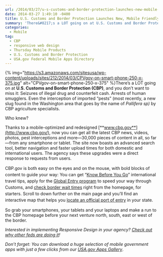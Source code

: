 ```yaml
---
url: /2014/03/27/u-s-customs-and-border-protection-launches-new-mobile-friendly-website/
date: 2014-03-27 1:49:10 -0400
title: U.S. Customs and Border Protection Launches New, Mobile Friendly Website
summary: 'There&#8217;s a LOT going on at U.S. Customs and Border Protection (CBP), and you don&#8217;t want to miss it: Seizures of illegal drug and counterfeit cash. Arrests of human smugglers. Even the interception of imported &#8220;pests&#8221;  (most recently, a new slug found in the Washington area that goes by the name of'
categories:
  - Mobile
tag:
  - CBP
  - responsive web design
  - Thursday Mobile Products
  - U.S. Customs and Border Protection
  - USA.gov Federal Mobile Apps Directory
---
```


{% img="https://s3.amazonaws.com/sitesusa/wp-content/uploads/sites/212/2014/03/CPVgov-on-smart-phone-250-x-375.jpg" alt="CPVgov-on-smart-phone-250-x-375" %}There&#8217;s a LOT going on at **U.S. Customs and Border Protection (CBP)**, and you don&#8217;t want to miss it: Seizures of illegal drug and counterfeit cash. Arrests of human smugglers. Even the interception of imported &#8220;pests&#8221; (most recently, a new slug found in the Washington area that goes by the name of _Pallifera sp)_ by CBP agriculture specialists.

Who knew?

Thanks to a mobile-optimized and redesigned [**www.cbp.gov**](http://www.cbp.gov/), now you can get all the latest CBP news, videos, photos, pest interceptions and more—30,000 pieces of content in all, so far—from any smartphone or tablet. The site now boasts an advanced search tool, better navigation and faster upload times for both domestic and international users. The agency says these upgrades were a direct response to requests from users.

<span style="line-height: 1.5em;">CBP.gov is both easy on the eyes and on the mouse, with bold blocks of content to guide your way: You can get &#8220;</span><a style="line-height: 1.5em;" href="http://www.cbp.gov/travel/international-visitors/know-before-you-go">Know Before You Go</a><span style="line-height: 1.5em;">&#8221; international travel tips, apply for the </span><a style="line-height: 1.5em;" href="http://www.cbp.gov/travel/trusted-traveler-programs/global-entry">Global Entry program</a> <span style="line-height: 1.5em;">to speed your way through Customs, and </span><a style="line-height: 1.5em;" href="http://www.cbp.gov/travel/advisories-wait-times">check border wait times</a> <span style="line-height: 1.5em;">right from the homepage, for starters. Scroll to down further on the main page and you&#8217;ll find an interactive map that helps you </span><a style="line-height: 1.5em;" href="http://www.cbp.gov/contact/ports">locate an official port of entry</a> <span style="line-height: 1.5em;">in your state.</span>

So grab your smartphones, your tablets and your laptops and make a run to the CBP homepage before your next venture north, south, east or west of the border.

_Interested in implementing Responsive Design in your agency? [Check out why other feds are doing it](https://www.WHATEVER/2014/03/24/why-go-responsive-heres-what-feds-are-saying/ "Why Go Responsive? Here’s What Feds Are Saying")!_

_Don&#8217;t forget: You can download a huge selection of mobile government apps with just a few clicks from our [USA.gov Apps Gallery](http://apps.usa.gov/)_.

 